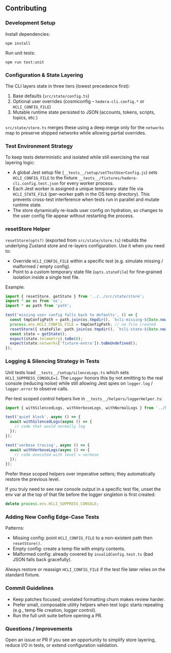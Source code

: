 ## Contributing

### Development Setup

Install dependencies:

```
npm install
```

Run unit tests:

```
npm run test:unit
```

### Configuration & State Layering

The CLI layers state in three tiers (lowest precedence first):
1. Base defaults (`src/state/config.ts`)
2. Optional user overrides (cosmiconfig – `hedera-cli.config.*` or `HCLI_CONFIG_FILE`)
3. Mutable runtime state persisted to JSON (accounts, tokens, scripts, topics, etc.)

`src/state/store.ts` merges these using a deep merge only for the `networks` map to preserve shipped networks while allowing partial overrides.

### Test Environment Strategy

To keep tests deterministic and isolated while still exercising the real layering logic:

- A global Jest setup file (`__tests__/setup/setTestUserConfig.js`) sets `HCLI_CONFIG_FILE` to the fixture `__tests__/fixtures/hedera-cli.config.test.json` for every worker process.
- Each Jest worker is assigned a unique temporary state file via `HCLI_STATE_FILE` (per-worker path in the OS temp directory). This prevents cross-test interference when tests run in parallel and mutate runtime state.
- The store dynamically re-loads user config on hydration, so changes to the user config file appear without restarting the process.

### resetStore Helper

`resetStore(opts?)` (exported from `src/state/store.ts`) rebuilds the underlying Zustand store and re-layers configuration. Use it when you need to:

- Override `HCLI_CONFIG_FILE` within a specific test (e.g. simulate missing / malformed / empty config).
- Point to a custom temporary state file (`opts.stateFile`) for fine‑grained isolation inside a single test file.

Example:

```ts
import { resetStore, getState } from '../../src/state/store';
import * as os from 'os';
import * as path from 'path';

test('missing user config falls back to defaults', () => {
  const tmpConfigPath = path.join(os.tmpdir(), `hcli-missing-${Date.now()}.json`);
  process.env.HCLI_CONFIG_FILE = tmpConfigPath; // no file created
  resetStore({ stateFile: path.join(os.tmpdir(), `hcli-state-${Date.now()}.json`) });
  const state = getState();
  expect(state.telemetry).toBe(0);
  expect(state.networks['fixture-extra']).toBeUndefined();
});
```

### Logging & Silencing Strategy in Tests

Unit tests load `__tests__/setup/silenceLogs.ts` which sets `HCLI_SUPPRESS_CONSOLE=1`. The `Logger` honors this by not emitting to the real console (reducing noise) while still allowing Jest spies on `logger.log` / `logger.error` to observe calls.

Per‑test scoped control helpers live in `__tests__/helpers/loggerHelper.ts`:

```ts
import { withSilencedLogs, withVerboseLogs, withNormalLogs } from '../helpers/loggerHelper';

test('quiet block', async () => {
  await withSilencedLogs(async () => {
    // code that would normally log
  });
});

test('verbose tracing', async () => {
  await withVerboseLogs(async () => {
    // code executed with level = verbose
  });
});
```

Prefer these scoped helpers over imperative setters; they automatically restore the previous level.

If you truly need to see raw console output in a specific test file, unset the env var at the top of that file before the logger singleton is first created:

```ts
delete process.env.HCLI_SUPPRESS_CONSOLE;
```

### Adding New Config Edge-Case Tests

Patterns:
- Missing config: point `HCLI_CONFIG_FILE` to a non-existent path then `resetStore()`.
- Empty config: create a temp file with empty contents.
- Malformed config: already covered by `invalidConfig.test.ts` (bad JSON falls back gracefully).

Always restore or reassign `HCLI_CONFIG_FILE` if the test file later relies on the standard fixture.

### Commit Guidelines

- Keep patches focused; unrelated formatting churn makes review harder.
- Prefer small, composable utility helpers when test logic starts repeating (e.g., temp file creation, logger control).
- Run the full unit suite before opening a PR.

### Questions / Improvements

Open an issue or PR if you see an opportunity to simplify store layering, reduce I/O in tests, or extend configuration validation.
